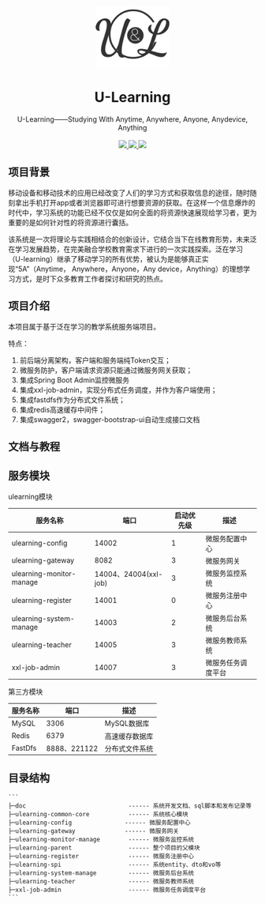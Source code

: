 <p align="center">
    <img src="https://raw.githubusercontent.com/Daye1112/u-learning/dev/modules/pic/项目logo.jpg" width="150">
    <h1 align="center">U-Learning</h1>
    <p align="center">
        U-Learning——Studying With Anytime, Anywhere, Anyone, Anydevice, Anything
        <br>
        <br>
         <a href="https://github.com/Daye1112/u-learning">
             <img src="https://img.shields.io/github/watchers/Daye1112/u-learning?style=social" >
         </a>
         <a href="https://github.com/Daye1112/u-learning">
             <img src="https://img.shields.io/github/stars/Daye1112/u-learning?style=social" >
         </a>
         <a href="https://github.com/Daye1112/u-learning">
             <img src="https://img.shields.io/github/forks/Daye1112/u-learning?style=social" >
         </a>
    </p>    
</p>

## 项目背景

移动设备和移动技术的应用已经改变了人们的学习方式和获取信息的途径，随时随刻拿出手机打开app或者浏览器即可进行想要资源的获取。在这样一个信息爆炸的时代中，学习系统的功能已经不仅仅是如何全面的将资源快速展现给学习者，更为重要的是如何针对性的将资源进行囊括。

该系统是一次将理论与实践相结合的创新设计，它结合当下在线教育形势，未来泛在学习发展趋势，在完美融合学校教育需求下进行的一次实践探索。泛在学习（U-learning）继承了移动学习的所有优势，被认为是能够真正实现“5A”（Anytime， Anywhere，Anyone，Any device，Anything）的理想学习方式，是时下众多教育工作者探讨和研究的热点。

## 项目介绍

本项目属于基于泛在学习的教学系统服务端项目。

特点：

1. 前后端分离架构，客户端和服务端纯Token交互；
2. 微服务防护，客户端请求资源只能通过微服务网关获取；
3. 集成Spring Boot Admin监控微服务
4. 集成xxl-job-admin，实现分布式任务调度，并作为客户端使用；
5. 集成fastdfs作为分布式文件系统；
6. 集成redis高速缓存中间件；
7. 集成swagger2，swagger-bootstrap-ui自动生成接口文档

## 文档与教程



## 服务模块

ulearning模块

| 服务名称                 | 端口                  | 启动优先级 | 描述               |
| ------------------------ | --------------------- | ---------- | ------------------ |
| ulearning-config         | 14002                 | 1          | 微服务配置中心     |
| ulearning-gateway        | 8082                  | 3          | 微服务网关         |
| ulearning-monitor-manage | 14004、24004(xxl-job) | 3          | 微服务监控系统     |
| ulearning-register       | 14001                 | 0          | 微服务注册中心     |
| ulearning-system-manage  | 14003                 | 2          | 微服务后台系统     |
| ulearning-teacher        | 14005                 | 3          | 微服务教师系统     |
| xxl-job-admin            | 14007                 | 3          | 微服务任务调度平台 |

第三方模块

| 服务名称 | 端口         | 描述           |
| -------- | ------------ | -------------- |
| MySQL    | 3306         | MySQL数据库    |
| Redis    | 6379         | 高速缓存数据库 |
| FastDfs  | 8888、221122 | 分布式文件系统 |

## 目录结构

```
​```
├─doc                             ------ 系统开发文档、sql脚本和发布记录等
├─ulearning-common-core           ------ 系统核心模块
├─ulearning-config				 ------ 微服务配置中心
├─ulearning-gateway				 ------ 微服务网关
├─ulearning-monitor-manage        ------ 微服务监控系统
├─ulearning-parent                ------ 整个项目的父模块
├─ulearning-register              ------ 微服务注册中心
├─ulearning-spi                   ------ 系统entity、dto和vo等
├─ulearning-system-manage         ------ 微服务后台系统
├─ulearning-teacher               ------ 微服务教师系统
├─xxl-job-admin                   ------ 微服务任务调度平台
​```
```

